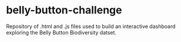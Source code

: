# belly-button-challenge
Repository of .html and .js files used to build an interactive dashboard exploring the Belly Button Biodiversity datset.
